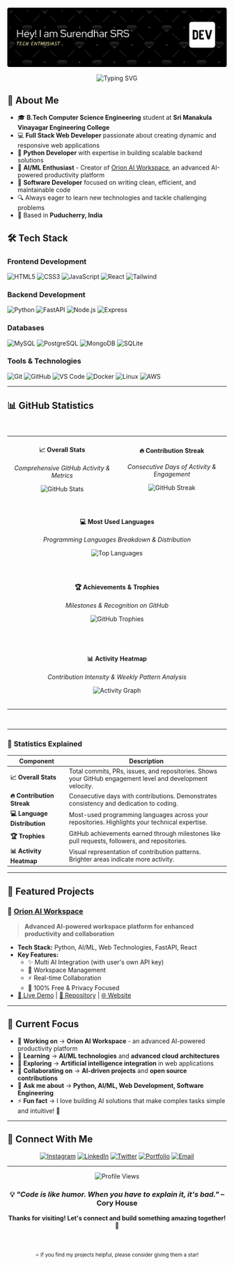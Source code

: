 ![Header](./header.png)

<center>    <div align="center">
    <img src="https://readme-typing-svg.herokuapp.com?font=Fira+Code&pause=1000&width=435&lines=Full+Stack+Web+Developer;Python+Developer;Software+Engineer;Computer+Science+Student&color=58a6ff&vCenter=true" alt="Typing SVG" />
</div>    </center>

## 🚀 About Me

- 🎓 **B.Tech Computer Science Engineering** student at **Sri Manakula Vinayagar Engineering College**
- 💻 **Full Stack Web Developer** passionate about creating dynamic and responsive web applications
- 🐍 **Python Developer** with expertise in building scalable backend solutions
- 🤖 **AI/ML Enthusiast** - Creator of [Orion AI Workspace](https://orionaiworkspace.tech), an advanced AI-powered productivity platform
- 🌟 **Software Developer** focused on writing clean, efficient, and maintainable code
- 🔍 Always eager to learn new technologies and tackle challenging problems
- 📍 Based in **Puducherry, India**

## 🛠️ Tech Stack

### Frontend Development
![HTML5](https://img.shields.io/badge/html5-%23E34F26.svg?style=for-the-badge&logo=html5&logoColor=white)
![CSS3](https://img.shields.io/badge/css3-%231572B6.svg?style=for-the-badge&logo=css3&logoColor=white)
![JavaScript](https://img.shields.io/badge/javascript-%23323330.svg?style=for-the-badge&logo=javascript&logoColor=%23F7DF1E)
![React](https://img.shields.io/badge/react-%2320232a.svg?style=for-the-badge&logo=react&logoColor=%2361DAFB)
![Tailwind](https://img.shields.io/badge/tailwind-%2338B2AC.svg?style=for-the-badge&logo=tailwind-css&logoColor=white)

### Backend Development
![Python](https://img.shields.io/badge/python-3670A0?style=for-the-badge&logo=python&logoColor=ffdd54)
![FastAPI](https://img.shields.io/badge/FastAPI-005571?style=for-the-badge&logo=fastapi)
![Node.js](https://img.shields.io/badge/node.js-6DA55F?style=for-the-badge&logo=node.js&logoColor=white)
![Express](https://img.shields.io/badge/express-%23000000.svg?style=for-the-badge&logo=express&logoColor=white)

### Databases
![MySQL](https://img.shields.io/badge/mysql-%2300f.svg?style=for-the-badge&logo=mysql&logoColor=white)
![PostgreSQL](https://img.shields.io/badge/postgresql-%23316192.svg?style=for-the-badge&logo=postgresql&logoColor=white)
![MongoDB](https://img.shields.io/badge/MongoDB-%234ea94b.svg?style=for-the-badge&logo=mongodb&logoColor=white)
![SQLite](https://img.shields.io/badge/sqlite-%2307405e.svg?style=for-the-badge&logo=sqlite&logoColor=white)

### Tools & Technologies
![Git](https://img.shields.io/badge/git-%23F05033.svg?style=for-the-badge&logo=git&logoColor=white)
![GitHub](https://img.shields.io/badge/github-%23121011.svg?style=for-the-badge&logo=github&logoColor=white)
![VS Code](https://img.shields.io/badge/Visual%20Studio%20Code-0078d7.svg?style=for-the-badge&logo=visual-studio-code&logoColor=white)
![Docker](https://img.shields.io/badge/docker-%230db7ed.svg?style=for-the-badge&logo=docker&logoColor=white)
![Linux](https://img.shields.io/badge/Linux-FCC624?style=for-the-badge&logo=linux&logoColor=black)
![AWS](https://img.shields.io/badge/AWS-%23FF9900.svg?style=for-the-badge&logo=amazon-aws&logoColor=white)

---

## 📊 GitHub Statistics 

<br/>

<table align="center">
<tr>
<td width="50%">

<div align="center">

#### 📈 **Overall Stats**
*Comprehensive GitHub Activity & Metrics*

![GitHub Stats](https://github-readme-stats.vercel.app/api?username=Surendhar-SRS&theme=dark&hide_border=true&include_all_commits=true&count_private=true&bg_color=0d1117&text_color=c9d1d9&title_color=58a6ff&icon_color=79c0ff&rank_icon=github&height=200&border_radius=8)

</div>

</td>
<td width="50%">

<div align="center">

#### 🔥 **Contribution Streak**
*Consecutive Days of Activity & Engagement*

![GitHub Streak](https://github-readme-streak-stats.herokuapp.com/?user=Surendhar-SRS&theme=dark&hide_border=true&background=0d1117&stroke=58a6ff&fire=ff006e&currStreakNum=c9d1d9&sideNums=c9d1d9&sideLabels=c9d1d9&dates=79c0ff&border_radius=8)

</div>

</td>
</tr>

<tr>
<td colspan="2" align="center" style="padding: 20px;">

#### 💻 **Most Used Languages**
*Programming Languages Breakdown & Distribution*

<img alt="Top Languages" src="https://github-readme-stats.vercel.app/api/top-langs/?username=Surendhar-SRS&theme=dark&hide_border=true&include_all_commits=true&count_private=true&layout=compact&bg_color=0d1117&text_color=c9d1d9&title_color=58a6ff&icon_color=79c0ff&hide=html&card_width=700&border_radius=8" />

</td>
</tr>

<tr>
<td colspan="2" align="center" style="padding: 20px;">

#### 🏆 **Achievements & Trophies**
*Milestones & Recognition on GitHub*

![GitHub Trophies](https://github-trophies.vercel.app/?username=Surendhar-SRS&theme=nord&no-frame=false&no-bg=true&margin-w=4&margin-h=4&row=2&column=6)

</td>
</tr>

<tr>
<td colspan="2" align="center" style="padding: 20px;">

#### 📊 **Activity Heatmap**
*Contribution Intensity & Weekly Pattern Analysis*

![Activity Graph](https://github-readme-activity-graph.vercel.app/graph?username=Surendhar-SRS&theme=react-dark&bg_color=0d1117&hide_border=true&color=58a6ff&line=58a6ff&point=79c0ff&area_color=1f6feb&height=300&radius=8)

</td>
</tr>

</table>

<br/>

---

### 📌 **Statistics Explained**

| Component | Description |
|-----------|-------------|
| **📈 Overall Stats** | Total commits, PRs, issues, and repositories. Shows your GitHub engagement level and development velocity. |
| **🔥 Contribution Streak** | Consecutive days with contributions. Demonstrates consistency and dedication to coding. |
| **💻 Language Distribution** | Most-used programming languages across your repositories. Highlights your technical expertise. |
| **🏆 Trophies** | GitHub achievements earned through milestones like pull requests, followers, and repositories. |
| **📊 Activity Heatmap** | Visual representation of contribution patterns. Brighter areas indicate more activity. |

---

## 🌟 Featured Projects

### 🤖 [Orion AI Workspace](https://orionaiworkspace.tech)
> **Advanced AI-powered workspace platform for enhanced productivity and collaboration**
- **Tech Stack:** Python, AI/ML, Web Technologies, FastAPI, React
- **Key Features:** 
  - ✨ Multi AI Integration (with user's own API key)
  - 🔄 Workspace Management
  - ⚡ Real-time Collaboration
  - 🔐 100% Free & Privacy Focused
- [🔗 Live Demo](https://orionaiworkspace.tech) | [📂 Repository](https://github.com/Surendhar-SRS/orion-ai) | [🌐 Website](https://orionaiworkspace.tech)

---

## 🎯 Current Focus

- 🔭 **Working on** → **Orion AI Workspace** - an advanced AI-powered productivity platform
- 🌱 **Learning** → **AI/ML technologies** and **advanced cloud architectures**
- 🤖 **Exploring** → **Artificial intelligence integration** in web applications
- 👯 **Collaborating on** → **AI-driven projects** and **open source contributions**
- 💬 **Ask me about** → **Python, AI/ML, Web Development, Software Engineering**
- ⚡ **Fun fact** → I love building AI solutions that make complex tasks simple and intuitive! 🚀

---

## 🤝 Connect With Me

<div align="center">

[![Instagram](https://img.shields.io/badge/Instagram-%23E4405F.svg?style=for-the-badge&logo=Instagram&logoColor=white)](https://instagram.com/surendhar_srs)
[![LinkedIn](https://img.shields.io/badge/linkedin-%230077B5.svg?style=for-the-badge&logo=linkedin&logoColor=white)](https://linkedin.com/in/surendhar-srs)
[![Twitter](https://img.shields.io/badge/Twitter-%231DA1F2.svg?style=for-the-badge&logo=Twitter&logoColor=white)](https://twitter.com/surendhar_srs)
[![Portfolio](https://img.shields.io/badge/Portfolio-%2358a6ff.svg?style=for-the-badge&logo=firefox&logoColor=white)](https://surendharsrs.tech)
[![Email](https://img.shields.io/badge/Email-%23EA4335.svg?style=for-the-badge&logo=gmail&logoColor=white)](mailto:surendhar@example.com)

</div>

---

<div align="center">

<img src="https://komarev.com/ghpvc/?username=Surendhar-SRS&label=Profile%20views&color=58a6ff&style=flat" alt="Profile Views" />

<br/>

### 💡 *"Code is like humor. When you have to explain it, it's bad."* – Cory House

**Thanks for visiting! Let's connect and build something amazing together! 🚀**

<br/>

<sub>⭐ If you find my projects helpful, please consider giving them a star!</sub>

</div>
